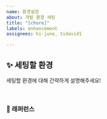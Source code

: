 ```yaml
---
name: 환경설정
about: 개발 환경 세팅
title: "[chore]"
labels: enhancement
assignees: hi-june, tidavid1

---
```


## ✨ 세팅할 환경
세팅할 환경에 대해 간략하게 설명해주세요!

<br>

### 📕 래퍼런스
